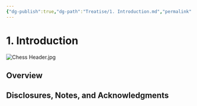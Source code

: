 ```yaml
---
{"dg-publish":true,"dg-path":"Treatise/1. Introduction.md","permalink":"/treatise/1-introduction/","title":"1. Introduction"}
---
```


# 1. Introduction

![Chess Header.jpg](/img/user/Images/Chess%20Header.jpg)


## Overview

## Disclosures, Notes, and Acknowledgments